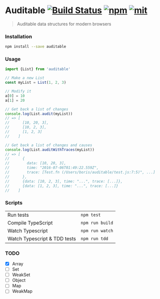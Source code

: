 # Auditable [![Build Status][build]](https://circleci.com/gh/bcherny/auditable) [![npm]](https://www.npmjs.com/package/auditable) [![mit]](https://opensource.org/licenses/MIT)

[build]: https://img.shields.io/circleci/project/bcherny/auditable.svg?branch=master&style=flat-square
[npm]: https://img.shields.io/npm/v/auditable.svg?style=flat-square
[mit]: https://img.shields.io/npm/l/auditable.svg?style=flat-square

> Auditable data structures for modern browsers

### Installation

```sh
npm install --save auditable
```

### Usage

```ts
import {List} from 'auditable'

// Make a new List
const myList = List(1, 2, 3)

// Modify it
a[0] = 10
a[1] = 20

// Get back a list of changes
console.log(List.audit(myList))
// => [
//      [10, 20, 3],
//      [10, 2, 3],
//      [1, 2, 3]
//    ]

// Get back a list of changes and causes
console.log(List.auditWithTraces(myList))
// => [
//      {
//        data: [10, 20, 3],
//        time: "2016-07-06T01:49:22.559Z",
//        trace: [Test.fn (/Users/boris/auditable/test.js:7:5)", ...]
//      },
//      {data: [10, 2, 3], time: "...", trace: [...]},
//      {data: [1, 2, 3], time: "...", trace: [...]}
//    ]
```

### Scripts

|               |            |
|---------------|------------|
| Run tests     | `npm test` |
| Compile TypeScript | `npm run build` |
| Watch Typescript | `npm run watch` |
| Watch Typescript & TDD tests     | `npm run tdd` |

### TODO

- [x] Array
- [ ] Set
- [ ] WeakSet
- [ ] Object
- [ ] Map
- [ ] WeakMap